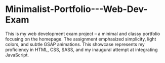 # Minimalist-Portfolio---Web-Dev-Exam
This is my web development exam project – a minimal and classy portfolio focusing on the homepage. The assignment emphasized simplicity, light colors, and subtle GSAP animations. This showcase represents my proficiency in HTML, CSS, SASS, and my inaugural attempt at integrating JavaScript.
